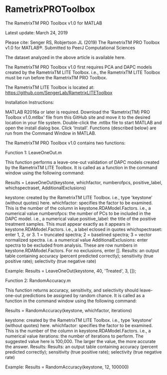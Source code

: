 # RametrixPROToolbox
The RametrixTM PRO Toolbox v1.0 for MATLAB

Latest update: March 24, 2019

Please cite: Senger RS, Robjertson JL (2019) The RametrixTM PRO Toolbox v1.0 for MATLAB®. Submitted to PeerJ Computational Sciences

The dataset analyzed in the above article is available here.

The RametrixTM PRO Toolbox v1.0 first requires PCA and DAPC models created by the RametrixTM LITE Toolbox. i.e., the RametrixTM LITE Toolbox must be run before the RametrixTM PRO Toolbox.

The RametrixTM LITE Toolbox is located at: https://github.com/SengerLab/RametrixLITEToolbox

Installation Instructions:

MATLAB R2016a or later is required. Download the 'Rametrix(TM) PRO Toolbox v1.0.mtlbx' file from this GitHub site and move it to the desired location in your file system. Double-click the .mtlbx file to start MATLAB and open the install dialog box. Click 'Install'. Functions (described below) are run from the Command Window in MATLAB.

The RametrixTM PRO Toolbox v1.0 contains two functions:

Function 1: LeaveOneOut.m

This function performs a leave-one-out validation of DAPC models created by the RametrixTM LITE Toolbox.  It is called as a function in the command window using the following command:

Results = LeaveOneOut(keystone, whichfactor, numberofpcs, positive_label, whichspectraset, AdditionalExclusions)

keystone: created by the RametrixTM LITE Toolbox. i.e., type 'keystone' (without quotes) here.
whichfactor: specifies the factor to be examined. This is the number of the column in keystone.RDAModel.Factors. i.e., a numerical value
numberofpcs: the number of PCs to be included in the DAPC model. i.e., a numerical value
positive_label: the title of the positive treatment samples. This must appear exactly as it appears in keystone.RDAModel.Factors. i.e., a label eclosed in quotes
whichspectraset: enter 1, 2, or 3.  1 = truncated spectra; 2 = baselined spectra; 3 = vector normalized spectra. i.e. a numerical value
AdditionalExclusions: enter spectra to be excluded from analysis. These are row numbers in keystone.RDAModel.Factors.  For no exclusions, enter [].
Results: an output table containing accuracy (percent predicted correctly); sensitivity (true positive rate); selectivity (true negative rate)

Example: Results = LeaveOneOut(keystone, 40, 'Treated', 3, []); 

Function 2: RandomAccuracy.m

This function returns accuracy, sensitivity, and selectivity should leave-one-out predictions be assigned by random chance.  It is called as a function in the command window using the following command:

Results = RandomAccuracy(keystone, whichfactor, iterations)

keystone: created by the RametrixTM LITE Toolbox. i.e., type 'keystone' (without quotes) here.
whichfactor: specifies the factor to be examined. This is the number of the column in keystone.RDAModel.Factors. i.e., a numerical value
iterations: the number of iterations to perform. The suggested value here is 100,000. The larger the value, the more accurate the answer.
Results: Results: an output table containing accuracy (percent predicted correctly); sensitivity (true positive rate); selectivity (true negative rate)

Example: Results = RandomAccuracy(keystone, 12, 100000)
